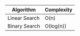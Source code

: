 | Algorithm | Complexity |
| ----------- | ----------- |
| Linear Search | O(n) |
| Binary Search | O(log(n)) |
